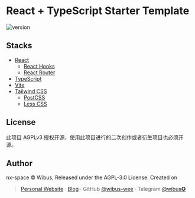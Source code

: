 # React + TypeScript Starter Template


<img src="https://img.shields.io/github/package-json/v/wibus-wee/react-ts-starter" referrerpolicy="no-referrer" alt="version"> 


## Stacks

- [React](https://reactjs.org/)
  - [React Hooks](https://reactjs.org/docs/hooks-intro.html)
  - [React Router](https://reactrouter.com/)
- [TypeScript](https://www.typescriptlang.org/)
- [Vite](http://vitejs.dev)
- [Tailwind CSS](https://tailwindcss.com/)
  - [PostCSS](https://postcss.com/)
  - [Less CSS](https://lesscss.org)

## License

此项目 AGPLv3 授权开源，使用此项目进行的二次创作或者衍生项目也必须开源。

## Author

nx-space © Wibus, Released under the AGPL-3.0 License. Created on <Date>

> [Personal Website](http://iucky.cn/) · [Blog](https://blog.iucky.cn/) · GitHub [@wibus-wee](https://github.com/wibus-wee/) · Telegram [@wibus✪](https://t.me/wibus_wee)
